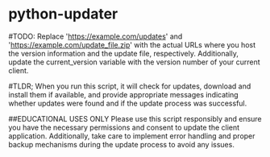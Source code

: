 # python-updater

#TODO:
Replace 'https://example.com/updates' and 'https://example.com/update_file.zip' with the actual URLs where you host the version information and the update file, respectively. Additionally, update the current_version variable with the version number of your current client.

#TLDR;
When you run this script, it will check for updates, download and install them if available, and provide appropriate messages indicating whether updates were found and if the update process was successful.


##EDUCATIONAL USES ONLY
Please use this script responsibly and ensure you have the necessary permissions and consent to update the client application. Additionally, take care to implement error handling and proper backup mechanisms during the update process to avoid any issues.
